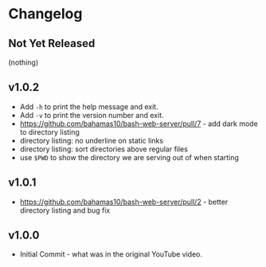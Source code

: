 Changelog
=========

## Not Yet Released

(nothing)

## v1.0.2

- Add `-h` to print the help message and exit.
- Add `-v` to print the version number and exit.
- https://github.com/bahamas10/bash-web-server/pull/7 - add dark mode to
  directory listing
- directory listing: no underline on static links
- directory listing: sort directories above regular files
- use `$PWD` to show the directory we are serving out of when starting

## v1.0.1

- https://github.com/bahamas10/bash-web-server/pull/2 - better directory listing
  and bug fix

## v1.0.0

- Initial Commit - what was in the original YouTube video.

